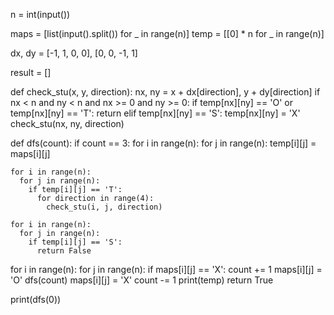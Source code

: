 n = int(input())

maps = [list(input().split()) for _ in range(n)]
temp = [[0] * n for _ in range(n)]

dx, dy = [-1, 1, 0, 0], [0, 0, -1, 1]

result = []

def check_stu(x, y, direction):
  nx, ny = x + dx[direction], y + dy[direction]
  if nx < n and ny < n and nx >= 0 and ny >= 0:
    if temp[nx][ny] == 'O' or temp[nx][ny] == 'T':
      return
    elif temp[nx][ny] == 'S':
      temp[nx][ny] = 'X'
      check_stu(nx, ny, direction)

def dfs(count):
  if count == 3:
    for i in range(n):
      for j in range(n):
        temp[i][j] = maps[i][j]

    for i in range(n):
      for j in range(n):
        if temp[i][j] == 'T':
          for direction in range(4):
            check_stu(i, j, direction)

    for i in range(n):
      for j in range(n):
        if temp[i][j] == 'S':
          return False

  for i in range(n):
    for j in range(n):
      if maps[i][j] == 'X':
        count += 1
        maps[i][j] = 'O'
        dfs(count)
        maps[i][j] = 'X'
        count -= 1
  print(temp)
  return True

print(dfs(0))
